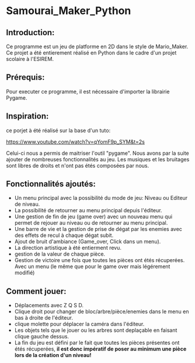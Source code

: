 # Samourai_Maker_Python

## Introduction:

Ce programme est un jeu de platforme en 2D dans le style de Mario_Maker.
Ce projet a été entierement réalisé en Python dans le cadre d'un projet scolaire à l'ESIREM.

## Prérequis:
Pour executer ce programme, il est nécessaire d'importer la librairie Pygame.

## Inspiration:
 ce porjet à été réalisé sur la base d'un tuto:
 
 https://www.youtube.com/watch?v=qYomF9p_SYM&t=2s
 
 Celui-ci nous a permis de maitriser l'outil "pygame". Nous avons par la suite ajouter de nombreuses fonctionnalités au jeu.
 Les musiques et les bruitages sont libres de droits et n'ont pas étés composées par nous.
 
 ## Fonctionnalités ajoutés:
 - Un menu principal avec la possibilité du mode de jeu: Niveau ou Editeur de niveau.
 - La possibilité de retourner au menu principal depuis l'éditeur.
 - Une gestion de fin de jeu (game over) avec un nouveau menu qui permet de rejouer au niveau ou  de retourner au menu principal.
 - Une barre de vie et la gestion de prise de dégat par les enemies avec des effets de recul à chaque dégat subit.
 - Ajout de bruit d'ambiance (Game_over, Click dans un menu).
 - La direction artistique à été entierment revu.
 - gestion de la valeur de chaque pièce.
 - Gestion de victoire une fois que toutes les pièces ont étés récuperées. Avec un menu (le même que pour le game over mais légérement modifié)

## Comment jouer:

- Déplacements avec Z Q S D.
- Clique droit pour changer de bloc/arbre/pièce/enemies dans le menu en bas à droite de l'éditeur.
- clique molette pour déplacer la caméra dans l'éditeur.
- Les objets tels que le jouer ou les arbres sont deplaçable en faisant clique gauche dessus.
- La fin du jeu est défini par le fait que toutes les pièces présentes ont étés récuperées, **il est donc impératif de poser au minimum une pièce lors de la création d'un niveau!**
